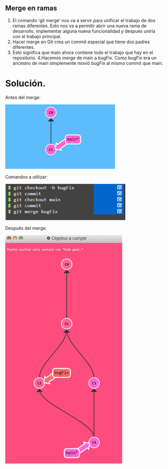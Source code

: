 ## Merge en ramas
1. El comando 'git merge' nos va a servir para unificar el trabajo de dos ramas diferentes. Esto nos va a permitir abrir una nueva rama de desarrollo, implementar alguna nueva funcionalidad y después unirla con el trabajo principal.
2. Hacer merge en Git crea un commit especial que tiene dos padres diferentes.
3. Esto significa que main ahora contiene todo el trabajo que hay en el repositorio.
4.Hacemos merge de main a bugFix. Como bugFix era un ancestro de main simplemente movió bugFix al mismo commit que main.

# Solución.

Antes del merge:   


![image](./img/git.png)


Comandos a utilizar:  


![image](./img/git3.png)

Después del merge:   


![image](./img/git2.png)
